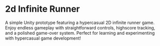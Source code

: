 # 2d Infinite Runner
 A simple Unity prototype featuring a hypercasual 2D infinite runner game. Enjoy endless gameplay with straightforward controls, highscore tracking, and a polished game-over system. Perfect for learning and experimenting with hypercasual game development!
